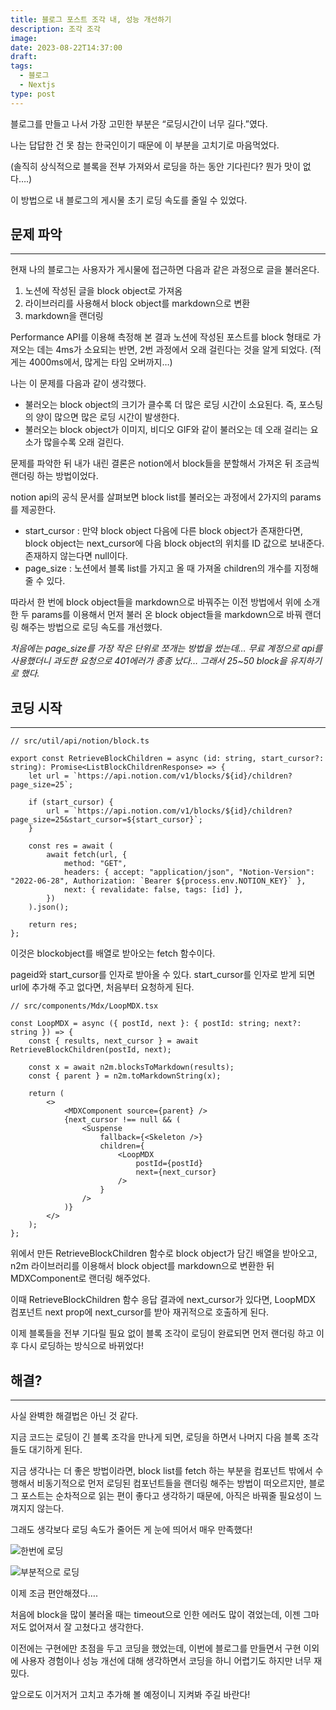 ```yaml
---
title: 블로그 포스트 조각 내, 성능 개선하기
description: 조각 조각
image: 
date: 2023-08-22T14:37:00
draft: 
tags:
  - 블로그
  - Nextjs
type: post
---
```

블로그를 만들고 나서 가장 고민한 부분은 “로딩시간이 너무 길다.”였다.

나는 답답한 건 못 참는 한국인이기 때문에 이 부분을 고치기로 마음먹었다.

(솔직히 상식적으로 블록을 전부 가져와서 로딩을 하는 동안 기다린다? 뭔가 맛이 없다….)

이 방법으로 내 블로그의 게시물 초기 로딩 속도를 줄일 수 있었다.

## 문제 파악

---

현재 나의 블로그는 사용자가 게시물에 접근하면 다음과 같은 과정으로 글을 불러온다.

1. 노션에 작성된 글을 block object로 가져옴
2. 라이브러리를 사용해서 block object를 markdown으로 변환
3. markdown을 랜더링

Performance API를 이용해 측정해 본 결과 노션에 작성된 포스트를 block 형태로 가져오는 데는 4ms가 소요되는 반면, 2번 과정에서 오래 걸린다는 것을 알게 되었다. (적게는 4000ms에서, 많게는 타임 오버까지…)

나는 이 문제를 다음과 같이 생각했다.

- 불러오는 block object의 크기가 클수록 더 많은 로딩 시간이 소요된다. 즉, 포스팅의 양이 많으면 많은 로딩 시간이 발생한다.
- 불러오는 block object가 이미지, 비디오 GIF와 같이 불러오는 데 오래 걸리는 요소가 많을수록 오래 걸린다.

문제를 파악한 뒤 내가 내린 결론은 notion에서 block들을 분할해서 가져온 뒤 조금씩 랜더링 하는 방법이었다.

notion api의 공식 문서를 살펴보면 block list를 불러오는 과정에서 2가지의 params를 제공한다.

- start_cursor : 만약 block object 다음에 다른 block object가 존재한다면, block object는 next_cursor에 다음 block object의 위치를 ID 값으로 보내준다. 존재하지 않는다면 null이다.
- page_size : 노션에서 블록 list를 가지고 올 때 가져올 children의 개수를 지정해 줄 수 있다.

따라서 한 번에 block object들을 markdown으로 바꿔주는 이전 방법에서 위에 소개한 두 params를 이용해서 먼저 불러 온 block object들을 markdown으로 바꿔 랜더링 해주는 방법으로 로딩 속도를 개선했다.
 
 _처음에는 page_size를 가장 작은 단위로 쪼개는 방법을 썼는데… 무료 계정으로 api를 사용했더니 과도한 요청으로 401에러가 종종 났다… 그래서 25~50 block을 유지하기로 했다._


## 코딩 시작

---

```tsx
// src/util/api/notion/block.ts

export const RetrieveBlockChildren = async (id: string, start_cursor?: string): Promise<ListBlockChildrenResponse> => {
    let url = `https://api.notion.com/v1/blocks/${id}/children?page_size=25`;

    if (start_cursor) {
        url = `https://api.notion.com/v1/blocks/${id}/children?page_size=25&start_cursor=${start_cursor}`;
    }

    const res = await (
        await fetch(url, {
            method: "GET",
            headers: { accept: "application/json", "Notion-Version": "2022-06-28", Authorization: `Bearer ${process.env.NOTION_KEY}` },
            next: { revalidate: false, tags: [id] },
        })
    ).json();

    return res;
};
```

이것은 blockobject를 배열로 받아오는 fetch 함수이다.

pageid와 start_cursor를 인자로 받아올 수 있다. start_cursor를 인자로 받게 되면 url에 추가해 주고 없다면, 처음부터 요청하게 된다.

```tsx
// src/components/Mdx/LoopMDX.tsx

const LoopMDX = async ({ postId, next }: { postId: string; next?: string }) => {
    const { results, next_cursor } = await RetrieveBlockChildren(postId, next);

    const x = await n2m.blocksToMarkdown(results);
    const { parent } = n2m.toMarkdownString(x);

    return (
        <>
            <MDXComponent source={parent} />
            {next_cursor !== null && (
                <Suspense
                    fallback={<Skeleton />}
                    children={
                        <LoopMDX
                            postId={postId}
                            next={next_cursor}
                        />
                    }
                />
            )}
        </>
    );
};
```

위에서 만든 RetrieveBlockChildren 함수로 block object가 담긴 배열을 받아오고, n2m 라이브러리를 이용해서 block object를 markdown으로 변환한 뒤 MDXComponent로 랜더링 해주었다.

이때 RetrieveBlockChildren 함수 응답 결과에 next_cursor가 있다면, LoopMDX 컴포넌트 next prop에 next_cursor를 받아 재귀적으로 호출하게 된다.

이제 블록들을 전부 기다릴 필요 없이 블록 조각이 로딩이 완료되면 먼저 랜더링 하고 이후 다시 로딩하는 방식으로 바뀌었다!

## 해결?

---

사실 완벽한 해결법은 아닌 것 같다.

지금 코드는 로딩이 긴 블록 조각을 만나게 되면, 로딩을 하면서 나머지 다음 블록 조각들도 대기하게 된다.

지금 생각나는 더 좋은 방법이라면, block list를 fetch 하는 부분을 컴포넌트 밖에서 수행해서 비동기적으로 먼저 로딩된 컴포넌트들을 랜더링 해주는 방법이 떠오르지만, 블로그 포스트는 순차적으로 읽는 편이 좋다고 생각하기 때문에, 아직은 바꿔줄 필요성이 느껴지지 않는다.

그래도 생각보다 로딩 속도가 줄어든 게 눈에 띄어서 매우 만족했다!

![한번에 로딩](https://i.imgur.com/wfyBWZe.gif)

![부분적으로 로딩](https://i.imgur.com/A7tJ7yu.gif)

이제 조금 편안해졌다….


처음에 block을 많이 불러올 때는 timeout으로 인한 에러도 많이 겪었는데, 이젠 그마저도 없어져서 잘 고쳤다고 생각한다.

이전에는 구현에만 초점을 두고 코딩을 했었는데, 이번에 블로그를 만들면서 구현 이외에 사용자 경험이나 성능 개선에 대해 생각하면서 코딩을 하니 어렵기도 하지만 너무 재밌다.

앞으로도 이거저거 고치고 추가해 볼 예정이니 지켜봐 주길 바란다!